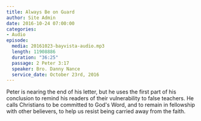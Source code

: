 ```yaml
---
title: Always Be on Guard
author: Site Admin
date: 2016-10-24 07:00:00
categories:
- Audio
episode:
  media: 20161023-bayvista-audio.mp3
  length: 11908886
  duration: "36:25"
  passage: 2 Peter 3:17
  speaker: Bro. Danny Nance
  service_date: October 23rd, 2016
---
```

Peter is nearing the end of his letter, but he uses the first part of his conclusion to remind his readers of their vulnerability to false teachers. He calls Christians to be committed to God's Word, and to remain in fellowship with other believers, to help us resist being carried away from the faith.